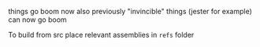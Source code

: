 things go boom now also previously "invincible" things (jester for example) can now go boom

To build from src place relevant assemblies in `refs` folder